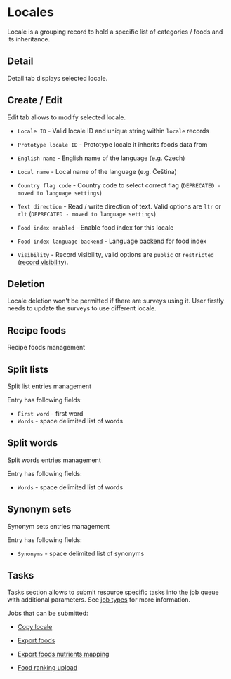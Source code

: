 # Locales

Locale is a grouping record to hold a specific list of categories / foods and its inheritance.

## Detail

Detail tab displays selected locale.

## Create / Edit

Edit tab allows to modify selected locale.

- `Locale ID` - Valid locale ID and unique string within `locale` records

- `Prototype locale ID` - Prototype locale it inherits foods data from

- `English name` - English name of the language (e.g. Czech)

- `Local name` - Local name of the language (e.g. Čeština)

- `Country flag code` - Country code to select correct flag (`DEPRECATED - moved to language settings`)

- `Text direction` - Read / write direction of text. Valid options are `ltr` or `rlt` (`DEPRECATED - moved to language settings`)

- `Food index enabled` - Enable food index for this locale

- `Food index language backend` - Language backend for food index

- `Visibility` - Record visibility, valid options are `public` or `restricted` ([record visibility](/admin/acl/securables.html#record-visibility)).

## Deletion

Locale deletion won't be permitted if there are surveys using it. User firstly needs to update the surveys to use different locale.

## Recipe foods

Recipe foods management

## Split lists

Split list entries management

Entry has following fields:

- `First word` - first word
- `Words` - space delimited list of words

## Split words

Split words entries management

Entry has following fields:

- `Words` - space delimited list of words

## Synonym sets

Synonym sets entries management

Entry has following fields:

- `Synonyms` - space delimited list of synonyms

## Tasks

Tasks section allows to submit resource specific tasks into the job queue with additional parameters. See [job types](/admin/system/job-types) for more information.

Jobs that can be submitted:

- [Copy locale](/admin/system/job-types.html#localecopy)

- [Export foods](/admin/system/job-types.html#localefoods)

- [Export foods nutrients mapping](/admin/system/job-types.html#localefoodnutrientmapping)

- [Food ranking upload](/admin/system/job-types.html#localefoodrankingupload)
